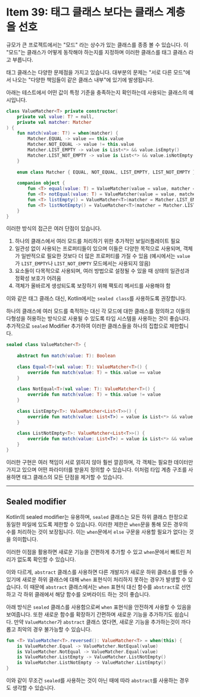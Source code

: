 # Item 39: 태그 클래스 보다는 클래스 계층을 선호

규모가 큰 프로젝트에서는 "모드" 라는 상수가 있는 클래스를 종종 볼 수 있습니다. 
이 "모드"는 클래스가 어떻게 동작해야 하는지를 지정하며 이러한 클래스를 태그 클래스 라고 부릅니다.

태그 클래스는 다양한 문제점을 가지고 있습니다.
대부분의 문제는 "서로 다른 모드"에서 나오는 "다양한 책임들이 같은 클래스 내부"에 있기에 발생됩니다.

아래는 테스트에서 어떤 값이 특정 기준을 충족하는지 확인하는데 사용되는 클래스의 예시입니다.

```kotlin
class ValueMatcher<T> private constructor(
    private val value: T? = null,
    private val matcher: Matcher
) {
    fun match(value: T?) = when(matcher) {
        Matcher.EQUAL -> value == this.value
        Matcher.NOT_EQUAL -> value != this.value
        Matcher.LIST_EMPTY -> value is List<*> && value.isEmpty()
        Matcher.LIST_NOT_EMPTY -> value is List<*> && value.isNotEmpty()
    }
    
    enum class Matcher { EQUAL, NOT_EQUAL, LIST_EMPTY, LIST_NOT_EMPTY }
    
    companion object {
        fun <T> equal(value: T) = ValueMatcher(value = value, matcher = Matcher.EQUAL)
        fun <T> notEqual(value: T) = ValueMatcher(value = value, matcher = Matcher.NOT_EQUAL)
        fun <T> listEmpty() = ValueMatcher<T>(matcher = Matcher.LIST_EMPTY)
        fun <T> listNotEmpty() = ValueMatcher<T>(matcher = Matcher.LIST_NOT_EMPTY)
    }
}
```

이러한 방식의 접근은 여러 단점이 있습니다.
1. 하나의 클래스에서 여러 모드를 처리하기 위한 추가적인 보일러플레이트 필요
2. 일관성 없이 사용되는 프로퍼티들이 있으며 이들은 다양한 목적으로 사용되며, 객체가 일반적으로 필요한 것보다 더 많은 프로퍼티를 가질 수 있음 (예시에서는 `value`가 `LIST_EMPTY`나 `LIST_NOT_EMPTY` 모드에서는 사용되지 않음)
3. 요소들이 다목적으로 사용되며, 여러 방법으로 설정될 수 있을 때 상태의 일관성과 정확성 보호가 어려움
4. 객체가 올바르게 생성되도록 보장하기 위해 팩토리 메서드를 사용해야 함

이와 같은 태그 클래스 대신, Kotlin에서는 `sealed class`를 사용하도록 권장합니다.

하나의 클래스에 여러 모드를 축적하는 대신 각 모드에 대한 클래스를 정의하고 이들의 다형성을 허용하는 방식으로 사용될 수 있도록 타입 시스템을 사용하는 것이 좋습니다.
추가적으로 `sealed` Modifier 추가하여 이러한 클래스들을 하나의 집합으로 제한합니다.

```kotlin
sealed class ValueMatcher<T> {
    
    abstract fun match(value: T): Boolean 
    
    class Equal<T>(val value: T): ValueMatcher<T>() {
        override fun match(value: T) = this.value == value
    }
    
    class NotEqual<T>(val value: T): ValueMatcher<T>() {
        override fun match(value: T) = this.value != value
    }
    
    class ListEmpty<T>: ValueMatcher<List<T>>() {
        override fun match(value: List<T>) = value is List<*> && value.isEmpty()
    }
    
    class ListNotEmpty<T>: ValueMatcher<List<T>>() {
        override fun match(value: List<T>) = value is List<*> && value.isNotEmpty()
    }
}
```

이러한 구현은 여러 책임이 서로 얽히지 않아 훨씬 깔끔하며, 각 객체는 필요한 데이터만 가지고 있으며 어떤 파라미터를 받을지 정의할 수 있습니다.
이처럼 타입 계층 구조를 사용하면 태그 클래스의 모든 단점을 제거할 수 있습니다.

---

## Sealed modifier

Kotlin의 sealed modifier는 유용하며, `sealed` 클래스는 모든 하위 클래스 한정으로 동일한 파일에 있도록 제한할 수 있습니다.
이러한 제한은 `when`문을 통해 모든 경우의 수를 처리하는 것이 보장됩니다.
이는 `when`문에서 `else` 구문을 사용할 필요가 없다는 것을 의미합니다.

이러한 이점을 활용하면 새로운 기능을 간편하게 추가할 수 있고 `when`문에서 빠트린 처리가 없도록 확인할 수 있습니다.

이와 다르게, `abstract` 클래스를 사용하면 다른 개발자가 새로운 하위 클래스를 만들 수 있기에 새로운 하위 클래스에 대해 `when` 표현식이 처리하지 못하는 경우가 발생할 수 있습니다.
이 때문에 `abstract` 클래스에서는 `when` 표현식 대신 함수를 `abstract`로 선언하고 각 하위 클래에서 해당 함수를 오버라이드 하는 것이 좋습니다.

아래 방식은 `sealed` 클래스를 사용함으로써 `when` 표현식을 안전하게 사용할 수 있음을 보여줍니다.
또한 새로운 함수를 확장하기 간편하며 새로운 기능을 추가하기도 쉽습니다. 
만약 `ValueMatcher`가 `abstract` 클래스 였다면, 새로운 기능을 추가하는것이 까다롭고 최악의 경우 불가능할 수 있습니다.

```kotlin
fun <T> ValueMatcher<T>.reversed(): ValueMatcher<T> = when(this) {
    is ValueMatcher.Equal -> ValueMatcher.NotEqual(value)
    is ValueMatcher.NotEqual -> ValueMatcher.Equal(value)
    is ValueMatcher.ListEmpty -> ValueMatcher.ListNotEmpty()
    is ValueMatcher.ListNotEmpty -> ValueMatcher.ListEmpty()
}
```

이와 같이 무조건 `sealed`를 사용하는 것이 아닌 때에 따라 `abstract`를 사용하는 경우도 생각할 수 있습니다.
